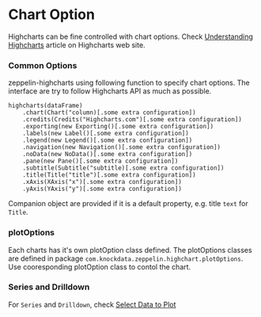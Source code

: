 # Chart Option

Highcharts can be fine controlled with chart options. Check [Understanding Highcharts](http://www.highcharts.com/docs/chart-concepts/understanding-highcharts) article on Highcharts web site.

### Common Options
zeppelin-highcharts using following function to specify chart options. The interface are try to follow Highcharts API as much as possible.

	highcharts(dataFrame)
		.chart(Chart("column)[.some extra configuration])
		.credits(Credits("Highcharts.com")[.some extra configuration])
		.exporting(new Exporting()[.some extra configuration])
		.labels(new Label()[.some extra configuration])
		.legend(new Legend()[.some extra configuration])
		.navigation(new Navigation()[.some extra configuration])
		.noData(new NoData()[.some extra configuration])
		.pane(new Pane()[.some extra configuration])
		.subtitle(Subtitle("subtitle)[.some extra configuration])
		.title(Title("title")[.some extra configuration])
		.xAxis(XAxis("x")[.some extra configuration])
		.yAxis(YAxis("y")[.some extra configuration])
		

Companion object are provided if it is a default property, e.g. title `text` for `Title`. 

### plotOptions

Each charts has it's own plotOption class defined. The plotOptions classes are defined in package `com.knockdata.zeppelin.highchart.plotOptions`. Use cooresponding plotOption class to contol the chart.

	
### Series and Drilldown

For `Series` and `Drilldown`, check [Select Data to Plot](docs/SelectDataToPlot.md)

